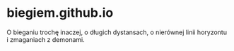 # biegiem.github.io
O bieganiu trochę inaczej, o długich dystansach, o nierównej linii horyzontu i zmaganiach z demonami.
